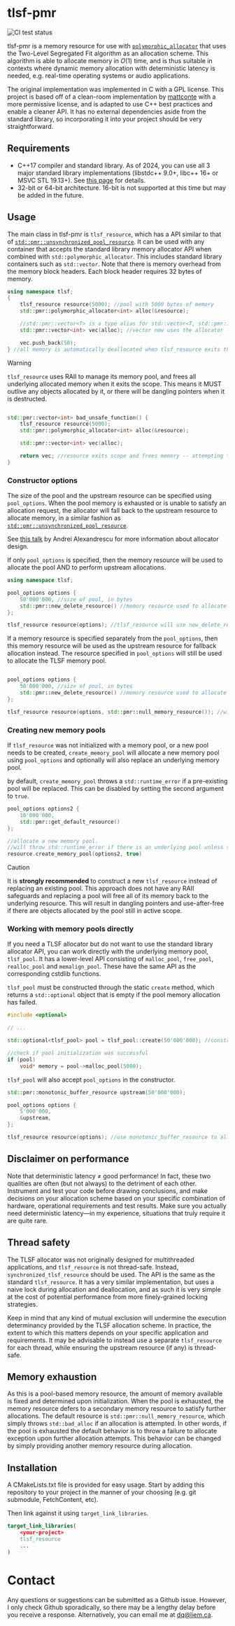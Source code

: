 # tlsf-pmr
![CI test status](https://github.com/LiemDQ/tlsf-pmr/actions/workflows/cmake.yml/badge.svg)

tlsf-pmr is a memory resource for use with [`polymorphic_allocator`](https://en.cppreference.com/w/cpp/memory/polymorphic_allocator) that uses the Two-Level Segregated Fit algorithm as an allocation scheme. This algorithm is able to allocate memory in $O(1)$ time, and is thus suitable in contexts where dynamic memory allocation with deterministic latency is needed, e.g. real-time operating systems or audio applications.

The original implementation was implemented in C with a GPL license. This project is based off of a clean-room implementation by [mattconte](https://github.com/mattconte/tlsf) with a more permissive license, and is adapted to use C++ best practices and enable a cleaner API. It has no external dependencies aside from the standard library, so incorporating it into your project should be very straightforward.

## Requirements
- C++17 compiler and standard library. As of 2024, you can use all 3 major standard library implementations (libstdc++ 9.0+, libc++ 16+ or MSVC STL 19.13+). See [this page](https://en.cppreference.com/w/cpp/compiler_support/17) for details. 
- 32-bit or 64-bit architecture. 16-bit is not supported at this time but may be added in the future. 

## Usage
The main class in tlsf-pmr is `tlsf_resource`, which has a API similar to that of [`std::pmr::unsynchronized_pool_resource`](https://en.cppreference.com/w/cpp/memory/unsynchronized_pool_resource.html). It can be used with any container that accepts the standard library memory allocator API when combined with `std::polymorphic_allocator`. This includes standard library containers such as `std::vector`. Note that there is memory overhead from the memory block headers. Each block header requires 32 bytes of memory. 


```cpp
using namespace tlsf;
{
    tlsf_resource resource(5000); //pool with 5000 bytes of memory
    std::pmr::polymorphic_allocator<int> alloc(&resource);

    //std::pmr::vector<T> is a type alias for std::vector<T, std::pmr::polymorphic_allocator<T>>
    std::pmr::vector<int> vec(alloc); //vector now uses the allocator

    vec.push_back(50);
} //all memory is automatically deallocated when tlsf_resource exits the scope.
```


> [!WARNING]
> `tlsf_resource` uses RAII to manage its memory pool, and frees all underlying allocated memory when it exits the scope. This means it MUST outlive any objects allocated by it, or there will be dangling pointers when it is destructed. 

```cpp

std::pmr::vector<int> bad_unsafe_function() {
    tlsf_resource resource(5000); 
    std::pmr::polymorphic_allocator<int> alloc(&resource);

    std::pmr::vector<int> vec(alloc);

    return vec; //resource exits scope and frees memory -- attempting to use vec will result in use-after-free
}
```

### Constructor options
The size of the pool and the upstream resource can be specified using `pool_options`. When the pool memory is exhausted or is unable to satisfy an allocation request, the allocator will fall back to the upstream resource to allocate memory, in a similar fashion as [`std::pmr::unsynchronized_pool_resource`](https://en.cppreference.com/w/cpp/memory/unsynchronized_pool_resource). 

See [this talk](https://youtu.be/LIb3L4vKZ7U) by Andrei Alexandrescu for more information about allocator design. 

If only `pool_options` is specified, then the memory resource will be used to allocate the pool AND to perform upstream allocations.
```cpp
using namespace tlsf;

pool_options options {
    50'000'000, //size of pool, in bytes
    std::pmr::new_delete_resource() //memory resource used to allocate the pool
};

tlsf_resource resource(options); //tlsf_resource will use new_delete_resource to allocate pool and as upstream resource
```

If a memory resource is specified separately from the `pool_options`, then this memory resource will be used as the upstream resource for fallback allocation instead. The resource specified in `pool_options` will still be used to allocate the TLSF memory pool.

```cpp

pool_options options {
    50'000'000, //size of pool, in bytes
    std::pmr::new_delete_resource() //memory resource used to allocate the pool
};

tlsf_resource resource(options, std::pmr::null_memory_resource()); //will throw std::bad_alloc when memory pool is exhausted 
```

### Creating new memory pools
If `tlsf_resource` was not initialized with a memory pool, or a new pool needs to be created, `create_memory_pool` will allocate a new memory pool using `pool_options` and 
optionally will also replace an underlying memory pool.


by default, `create_memory_pool` throws a `std::runtime_error` if a pre-existing pool will be replaced. This can be disabled by setting the second argument to `true`.


```cpp
pool_options options2 {
    10'000'000,
    std::pmr::get_default_resource()
};

//allocate a new memory pool.
//will throw std::runtime_error if there is an underlying pool unless the second argument is true
resource.create_memory_pool(options2, true) 
```

> [!CAUTION]
> It is **strongly recommended** to construct a new `tlsf_resource` instead of replacing an existing pool. This approach does not have any RAII safeguards and replacing a pool will free all of its memory back to the underlying resource. This will result in dangling pointers and use-after-free if there are objects allocated by the pool still in active scope. 

### Working with memory pools directly
If you need a TLSF allocator but do not want to use the standard library allocator API, you can work directly with the underlying memory pool, `tlsf_pool`. It has a lower-level API consisting of `malloc_pool`, `free_pool`, `realloc_pool` and `memalign_pool`. These have the same API as the corresponding cstdlib functions.

`tlsf_pool` must be constructed through the static `create` method, which returns a `std::optional` object that is empty if the pool memory allocation has failed.
```cpp
#include <optional>

// ...

std::optional<tlsf_pool> pool = tlsf_pool::create(50'000'000); //construct pool with 50M bytes - uses new and delete by default

//check if pool initialization was successful
if (pool)
    void* memory = pool->malloc_pool(5000);

```
`tlsf_pool` will also accept `pool_options` in the constructor. 
```cpp
std::pmr::monotonic_buffer_resource upstream(50'000'000); 

pool_options options {
    5'000'000,
    &upstream,
};

tlsf_resource resource(options); //use monotonic_buffer_resource to allocate pool
```

## Disclaimer on performance
Note that deterministic latency $\neq$ good performance! In fact, these two qualities are often (but not always) to the detriment of each other. Instrument and test your code before drawing conclusions, and make decisions on your allocation scheme based on your specific combination of hardware, operational requirements and test results. Make sure you actually need deterministic latency—in my experience, situations that truly require it are quite rare.  

## Thread safety
The TLSF allocator was not originally designed for multithreaded applications, and `tlsf_resource` is not thread-safe. Instead, `synchronized_tlsf_resource` should be used. The API is the same as the standard `tlsf_resource`. It has a very similar implementation, but uses a naive lock during allocation and deallocation, and as such it is very simple at the cost of potential performance from more finely-grained locking strategies. 

Keep in mind that any kind of mutual exclusion will undermine the execution determinancy provided by the TLSF allocation scheme. In practice, the extent to which this matters depends on your specific application and requirements. It may be advisable to instead use a separate `tlsf_resource` for each thread, while ensuring the upstream resource (if any) is thread-safe.

## Memory exhaustion
As this is a pool-based memory resource, the amount of memory available is fixed and determined upon initialization. When the pool is exhausted, the memory resource defers to a secondary memory resource to satisfy further allocations. The default resource is `std::pmr::null_memory_resource`, which simply throws `std::bad_alloc` if an allocation is attempted. In other words, if the pool is exhausted the default behavior is to throw a failure to allocate exception upon further allocation attempts. This behavior can be changed by simply providing another memory resource during allocation. 

## Installation
A CMakeLists.txt file is provided for easy usage. Start by adding this repository to your project in the manner of your choosing (e.g. git submodule, FetchContent, etc).

Then link against it using `target_link_libraries`. 
```cmake
target_link_libraries(
    <your-project>
    tlsf_resource
    ...
)
```

# Contact

Any questions or suggestions can be submitted as a Github issue. However, I only check Github sporadically, so there may be a lengthy delay before you receive a response. Alternatively, you can email me at dq@liem.ca.